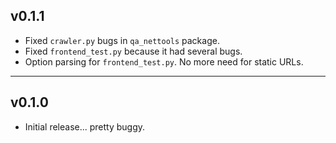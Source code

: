 ## v0.1.1

* Fixed `crawler.py` bugs in `qa_nettools` package.
* Fixed `frontend_test.py` because it had several bugs.
* Option parsing for `frontend_test.py`.  No more need for static URLs.


---
## v0.1.0

* Initial release... pretty buggy.

